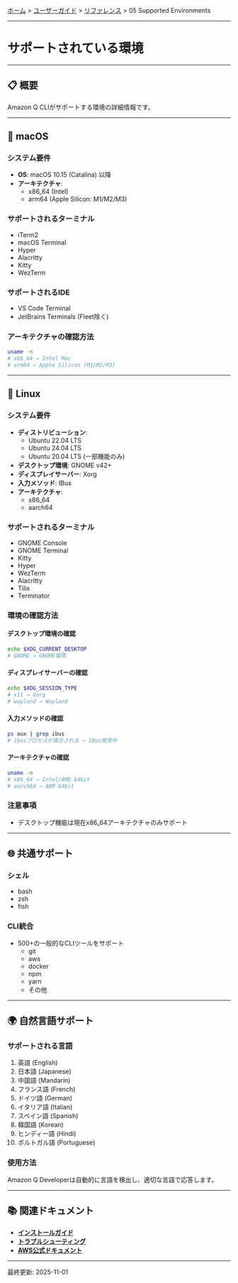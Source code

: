 [ホーム](../../README.md) > [ユーザーガイド](../README.md) > [リファレンス](README.md) > 05 Supported Environments

---

# サポートされている環境


---

## 📋 概要

Amazon Q CLIがサポートする環境の詳細情報です。

---

## 🍎 macOS

### システム要件
- **OS**: macOS 10.15 (Catalina) 以降
- **アーキテクチャ**: 
  - x86_64 (Intel)
  - arm64 (Apple Silicon: M1/M2/M3)

### サポートされるターミナル
- iTerm2
- macOS Terminal
- Hyper
- Alacritty
- Kitty
- WezTerm

### サポートされるIDE
- VS Code Terminal
- JetBrains Terminals (Fleet除く)

### アーキテクチャの確認方法
```bash
uname -m
# x86_64 → Intel Mac
# arm64 → Apple Silicon (M1/M2/M3)
```

---

## 🐧 Linux

### システム要件
- **ディストリビューション**: 
  - Ubuntu 22.04 LTS
  - Ubuntu 24.04 LTS
  - Ubuntu 20.04 LTS (一部機能のみ)
- **デスクトップ環境**: GNOME v42+
- **ディスプレイサーバー**: Xorg
- **入力メソッド**: IBus
- **アーキテクチャ**: 
  - x86_64
  - aarch64

### サポートされるターミナル
- GNOME Console
- GNOME Terminal
- Kitty
- Hyper
- WezTerm
- Alacritty
- Tilix
- Terminator

### 環境の確認方法

#### デスクトップ環境の確認
```bash
echo $XDG_CURRENT_DESKTOP
# GNOME → GNOME環境
```

#### ディスプレイサーバーの確認
```bash
echo $XDG_SESSION_TYPE
# x11 → Xorg
# wayland → Wayland
```

#### 入力メソッドの確認
```bash
ps aux | grep ibus
# ibusプロセスが表示される → IBus使用中
```

#### アーキテクチャの確認
```bash
uname -m
# x86_64 → Intel/AMD 64bit
# aarch64 → ARM 64bit
```

### 注意事項
- デスクトップ機能は現在x86_64アーキテクチャのみサポート

---

## 🌐 共通サポート

### シェル
- bash
- zsh
- fish

### CLI統合
- 500+の一般的なCLIツールをサポート
  - git
  - aws
  - docker
  - npm
  - yarn
  - その他

---

## 🌍 自然言語サポート

### サポートされる言語
1. 英語 (English)
2. 日本語 (Japanese)
3. 中国語 (Mandarin)
4. フランス語 (French)
5. ドイツ語 (German)
6. イタリア語 (Italian)
7. スペイン語 (Spanish)
8. 韓国語 (Korean)
9. ヒンディー語 (Hindi)
10. ポルトガル語 (Portuguese)

### 使用方法
Amazon Q Developerは自動的に言語を検出し、適切な言語で応答します。

---

## 📚 関連ドキュメント

- **[インストールガイド](../01_getting-started/01_installation.md)**
- **[トラブルシューティング](../06_troubleshooting/02_common-issues.md)**
- **[AWS公式ドキュメント](https://docs.aws.amazon.com/amazonq/latest/qdeveloper-ug/command-line-supported-envs.html)**

---

最終更新: 2025-11-01
